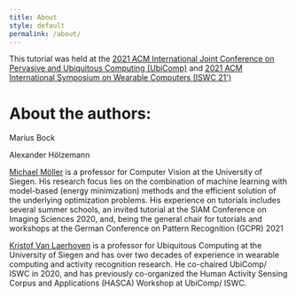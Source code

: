 ```yaml
---
title: About
style: default
permalink: /about/
---
```


This tutorial was held at the [2021 ACM International Joint Conference on Pervasive and Ubiquitous Computing (UbiComp)](https://www.ubicomp.org/ubicomp2021/) and [2021 ACM International Symposium on Wearable Computers (ISWC 21')](https://iswc.hosting2.acm.org/iswc21) 

# About the authors:

Marius Bock

Alexander Hölzemann

[Michael Möller](https://www.vsa.informatik.uni-siegen.de/en/moeller-michael) is a professor for Computer Vision at the University of Siegen. His research focus lies on the combination of machine learning with model-based (energy minimization) methods and the efficient solution of the underlying optimization problems. His experience on tutorials includes several summer schools, an invited tutorial at the SIAM Conference on Imaging Sciences 2020, and, being the general chair for tutorials and workshops at the German Conference on Pattern Recognition (GCPR) 2021

[Kristof Van Laerhoven](https://ubicomp.eti.uni-siegen.de/home/team/kristof.html.en?lang=en)
is a professor for Ubiquitous Computing at the University of Siegen and has over two decades of experience in wearable computing and activity recognition research. He co-chaired UbiComp/ ISWC in 2020, and has previously co-organized the Human Activity Sensing Corpus and Applications (HASCA) Workshop at UbiComp/ ISWC.


[jekyll-organization]: https://github.com/jekyll
